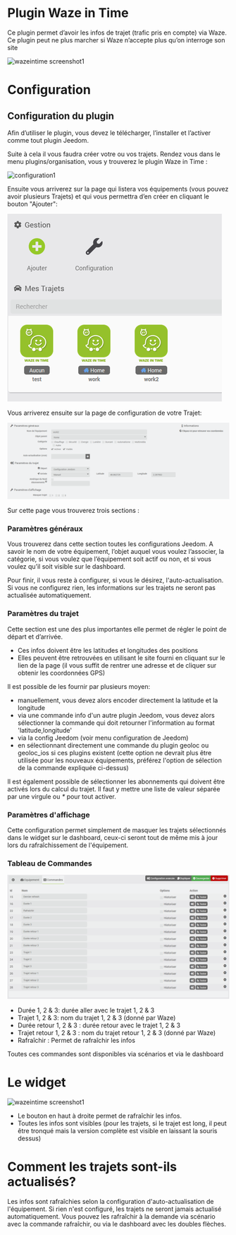 # Plugin Waze in Time

Ce plugin permet d’avoir les infos de trajet (trafic pris en compte) via Waze. Ce plugin peut ne plus marcher si Waze n’accepte plus qu’on interroge son site

![wazeintime screenshot1](../images/wazeintime_screenshot1.jpg)

# Configuration

## Configuration du plugin

Afin d’utiliser le plugin, vous devez le télécharger, l’installer et l’activer comme tout plugin Jeedom.

Suite à cela il vous faudra créer votre ou vos trajets. Rendez vous dans le menu plugins/organisation, vous y trouverez le plugin Waze in Time :

![configuration1](../images/configuration1.jpg)

Ensuite vous arriverez sur la page qui listera vos équipements (vous pouvez avoir plusieurs Trajets) et qui vous permettra d’en créer en cliquant le bouton "Ajouter":

![wazeintime screenshot2](../images/eqlogic_list.png)

Vous arriverez ensuite sur la page de configuration de votre Trajet:

![wazeintime screenshot3](../images/eqlogic_config.png)

Sur cette page vous trouverez trois sections :

### Paramètres généraux

Vous trouverez dans cette section toutes les configurations Jeedom. A savoir le nom de votre équipement, l’objet auquel vous voulez l’associer, la catégorie, si vous voulez que l’équipement soit actif ou non, et si vous voulez qu’il soit visible sur le dashboard.

Pour finir, il vous reste à configurer, si vous le désirez, l'auto-actualisation. Si vous ne configurez rien, les informations sur les trajets ne seront pas actualisée automatiquement.

### Paramètres du trajet

Cette section est une des plus importantes elle permet de régler le point de départ et d’arrivée.

- Ces infos doivent être les latitudes et longitudes des positions
- Elles peuvent être retrouvées en utilisant le site fourni en cliquant sur le lien de la page (il vous suffit de rentrer une adresse et de cliquer sur obtenir les coordonnées GPS)

Il est possible de les fournir par plusieurs moyen:

- manuellement, vous devez alors encoder directement la latitude et la longitude
- via une commande info d'un autre plugin Jeedom, vous devez alors sélectionner la commande qui doit retourner l'information au format 'latitude,longitude'
- via la config Jeedom (voir menu configuration de Jeedom)
- en sélectionnant directement une commande du plugin geoloc ou geoloc_ios si ces plugins existent (cette option ne devrait plus être utilisée pour les nouveaux équipements, préférez l'option de sélection de la commande expliquée ci-dessus)

Il est également possible de sélectionner les abonnements qui doivent être activés lors du calcul du trajet. Il faut y mettre une liste de valeur séparée par une virgule ou _*_ pour tout activer.

### Paramètres d'affichage

Cette configuration permet simplement de masquer les trajets sélectionnés dans le widget sur le dashboard, ceux-ci seront tout de même mis à jour lors du rafraîchissement de l'équipement.

### Tableau de Commandes

![config3](../images/cmd_list.png)

- Durée 1, 2 & 3: durée aller avec le trajet 1, 2 & 3
- Trajet 1, 2 & 3: nom du trajet 1, 2 & 3 (donné par Waze)
- Durée retour 1, 2 & 3 : durée retour avec le trajet 1, 2 & 3
- Trajet retour 1, 2 & 3 : nom du trajet retour 1, 2 & 3  (donné par Waze)
- Rafraîchir : Permet de rafraîchir les infos

Toutes ces commandes sont disponibles via scénarios et via le dashboard

# Le widget

![wazeintime screenshot1](../images/wazeintime_screenshot1.jpg)

- Le bouton en haut à droite permet de rafraîchir les infos.
- Toutes les infos sont visibles (pour les trajets, si le trajet est long, il peut être tronqué mais la version complète est visible en laissant la souris dessus)

# Comment les trajets sont-ils actualisés?

Les infos sont rafraîchies selon la configuration d'auto-actualisation de l'équipement. Si rien n'est configuré, les trajets ne seront jamais actualisé automatiquement.
Vous pouvez les rafraîchir à la demande via scénario avec la commande rafraîchir, ou via le dashboard avec les doubles flèches.
